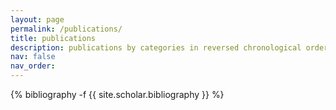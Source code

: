```yaml
---
layout: page
permalink: /publications/
title: publications
description: publications by categories in reversed chronological order. generated by jekyll-scholar.
nav: false
nav_order: 
---
```

<!-- _pages/publications.md -->
<div class="publications">

{% bibliography -f {{ site.scholar.bibliography }} %}

</div>
